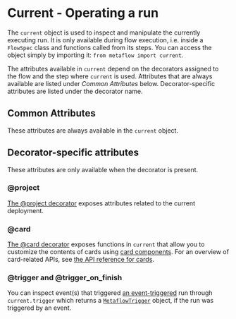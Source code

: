 # Current - Operating a run

<!-- WARNING: THIS FILE WAS AUTOGENERATED! DO NOT EDIT! Instead, edit the notebook w/the location & name as this file. -->

The `current` object is used to inspect and manipulate the currently executing run. It is only available during flow execution, i.e. inside a `FlowSpec` class and functions called from its steps. You can access the object simply by importing it: `from metaflow import current`.

The attributes available in `current` depend on the decorators assigned to the flow and the step where `current` is used. Attributes that are always available are listed under *Common Attributes* below. Decorator-specific attributes are listed under the decorator name.

## Common Attributes

These attributes are always available in the `current` object.


<DocSection type="property" name="current.is_running_flow" module="__main__" show_import="False" heading_level="4">

<Description summary="Returns True if called inside a running Flow, False otherwise.\n\nYou can use this property e.g. inside a library to choose the desired\nbehavior depending on the execution context.\n" />
<ParamSection name="Returns">
<Parameter type="bool" desc="True if called inside a run, False otherwise." />
</ParamSection>
</DocSection>



<DocSection type="property" name="current.flow_name" module="__main__" show_import="False" heading_level="4">

<Description summary="The name of the currently executing flow.\n" />
<ParamSection name="Returns">
<Parameter type="str, optional" desc="Flow name." />
</ParamSection>
</DocSection>



<DocSection type="property" name="current.run_id" module="__main__" show_import="False" heading_level="4">

<Description summary="The run ID of the currently executing run.\n" />
<ParamSection name="Returns">
<Parameter type="str, optional" desc="Run ID." />
</ParamSection>
</DocSection>



<DocSection type="property" name="current.step_name" module="__main__" show_import="False" heading_level="4">

<Description summary="The name of the currently executing step.\n" />
<ParamSection name="Returns">
<Parameter type="str, optional" desc="Step name." />
</ParamSection>
</DocSection>



<DocSection type="property" name="current.task_id" module="__main__" show_import="False" heading_level="4">

<Description summary="The task ID of the currently executing task.\n" />
<ParamSection name="Returns">
<Parameter type="str, optional" desc="Task ID." />
</ParamSection>
</DocSection>



<DocSection type="property" name="current.retry_count" module="__main__" show_import="False" heading_level="4">

<Description summary="The index of the task execution attempt.\n\nThis property returns 0 for the first attempt to execute the task.\nIf the @retry decorator is used and the first attempt fails, this\nproperty returns the number of times the task was attempted prior\nto the current attempt.\n" />
<ParamSection name="Returns">
<Parameter type="int" desc="The retry count." />
</ParamSection>
</DocSection>



<DocSection type="property" name="current.origin_run_id" module="__main__" show_import="False" heading_level="4">

<Description summary="The run ID of the original run this run was resumed from.\n\nThis property returns None for ordinary runs. If the run\nwas started by the resume command, the property returns\nthe ID of the original run.\n\nYou can use this property to detect if the run is resumed\nor not.\n" />
<ParamSection name="Returns">
<Parameter type="str, optional" desc="Run ID of the original run." />
</ParamSection>
</DocSection>



<DocSection type="property" name="current.pathspec" module="__main__" show_import="False" heading_level="4">

<Description summary="Pathspec of the current task, i.e. a unique\nidentifier of the current task. The returned\nstring follows this format:\n```\n{flow_name}/{run_id}/{step_name}/{task_id}\n```\n\nThis is a shorthand to `current.task.pathspec`.\n" />
<ParamSection name="Returns">
<Parameter type="str, optional" desc="Pathspec." />
</ParamSection>
</DocSection>



<DocSection type="property" name="current.namespace" module="__main__" show_import="False" heading_level="4">

<Description summary="The current namespace.\n" />
<ParamSection name="Returns">
<Parameter type="str" desc="Namespace." />
</ParamSection>
</DocSection>



<DocSection type="property" name="current.username" module="__main__" show_import="False" heading_level="4">

<Description summary="The name of the user who started the run, if available.\n" />
<ParamSection name="Returns">
<Parameter type="str, optional" desc="User name." />
</ParamSection>
</DocSection>



<DocSection type="property" name="current.tempdir" module="__main__" show_import="False" heading_level="4">

<Description summary="Currently configured temporary directory.\n" />
<ParamSection name="Returns">
<Parameter type="str, optional" desc="Temporary director." />
</ParamSection>
</DocSection>


## Decorator-specific attributes

These attributes are only available when the decorator is present.

### @project

[The @project decorator](/production/coordinating-larger-metaflow-projects) exposes attributes related to the current deployment.


<DocSection type="property" name="current.project_name" module="__main__" show_import="False" heading_level="4">

<Description summary="The name of the project assigned to this flow,\ni.e. `X` in `@project(name=X)`.\n" />
<ParamSection name="Returns">
<Parameter type="str" desc="Project name." />
</ParamSection>
</DocSection>



<DocSection type="property" name="current.project_flow_name" module="__main__" show_import="False" heading_level="4">

<Description summary="The flow name prefixed with the current project\nand branch. This name identifies the deployment\non a production scheduler.\n" />
<ParamSection name="Returns">
<Parameter type="str" desc="Flow name prefixed with project information." />
</ParamSection>
</DocSection>



<DocSection type="property" name="current.branch_name" module="__main__" show_import="False" heading_level="4">

<Description summary="The current branch, i.e. `X` in\n`--branch=X` set during deployment.\n" />
<ParamSection name="Returns">
<Parameter type="str" desc="Branch name." />
</ParamSection>
</DocSection>



<DocSection type="property" name="current.is_user_branch" module="__main__" show_import="False" heading_level="4">

<Description summary="True if the flow is deployed without a\nspecific `--branch` or a `--production` flag.\n" />
<ParamSection name="Returns">
<Parameter type="bool" desc="True if the deployment does not correspond to a specific branch." />
</ParamSection>
</DocSection>



<DocSection type="property" name="current.is_production" module="__main__" show_import="False" heading_level="4">

<Description summary="True if the flow is deployed with the `--production`\nflag.\n" />
<ParamSection name="Returns">
<Parameter type="bool" desc="True if the flow is deployed in `--production`." />
</ParamSection>
</DocSection>


### @card

[The @card decorator](/metaflow/visualizing-results) exposes functions in `current` that allow you to customize
the contents of cards using [card components](/api/cards#Card-components). For an overview of card-related APIs, see [the API reference for cards](/api/cards).


<DocSection type="method" name="current.card.__getitem__" module="metaflow" show_import="False" heading_level="4" link="https://github.com/Netflix/metaflow/tree/master/__main__.py#L28">
<SigArgSection>
<SigArg name="self" />
</SigArgSection>
<Description summary="Choose a specific card for manipulation." extended_summary="When multiple @card decorators are present, you can add an\n`ID` to distinguish between them, `@card(id=ID)`. This allows you\nto add components to a specific card like this:\n```\ncurrent.card[ID].append(component)\n```" />
<ParamSection name="Parameters">
	<Parameter name="key" type="str" desc="Card ID." />
</ParamSection>
<ParamSection name="Returns">
	<Parameter type="CardComponentCollector" desc="An object with `append` and `extend` calls which allow you to\nadd components to the chosen card." />
</ParamSection>
</DocSection>



<DocSection type="method" name="current.card.__setitem__" module="metaflow" show_import="False" heading_level="4" link="https://github.com/Netflix/metaflow/tree/master/__main__.py#L30">
<SigArgSection>
<SigArg name="self" />
</SigArgSection>
<Description summary="Specify components of the chosen card." extended_summary="Instead of adding components to a card individually with `current.card[ID].append(component)`,\nuse this method to assign a list of components to a card, replacing the existing components:\n```\ncurrent.card[ID] = [FirstComponent, SecondComponent]\n```" />
<ParamSection name="Parameters">
	<Parameter name="key: str" desc="Card ID." />
	<Parameter name="value: List[CardComponent]" desc="List of card components to assign to this card." />
</ParamSection>
</DocSection>



<DocSection type="method" name="current.card.append" module="metaflow" show_import="False" heading_level="4" link="https://github.com/Netflix/metaflow/tree/master/__main__.py#L32">
<SigArgSection>
<SigArg name="self" />
</SigArgSection>
<Description summary="Appends a component to the current card." />
<ParamSection name="Parameters">
	<Parameter name="component" type="CardComponent" desc="Card component to add to this card." />
</ParamSection>
</DocSection>



<DocSection type="method" name="current.card.extend" module="metaflow" show_import="False" heading_level="4" link="https://github.com/Netflix/metaflow/tree/master/__main__.py#L34">
<SigArgSection>
<SigArg name="self" />
</SigArgSection>
<Description summary="Appends many components to the current card." />
<ParamSection name="Parameters">
	<Parameter name="component" type="Iterator[CardComponent]" desc="Card components to add to this card." />
</ParamSection>
</DocSection>


### @trigger and @trigger_on_finish

You can inspect event(s) that triggered [an event-triggered](/production/event-triggering) run through `current.trigger` which returns a [`MetaflowTrigger`](/api/client#metaflowtrigger) object, if the run was
triggered by an event.


<DocSection type="property" name="current.trigger" module="__main__" show_import="False" heading_level="4">

<Description summary="Returns `MetaflowTrigger` if the current run is triggered by an event.\n" />
<ParamSection name="Returns">
<Parameter type="MetaflowTrigger" desc="`MetaflowTrigger` if triggered by a run." />
</ParamSection>
</DocSection>

